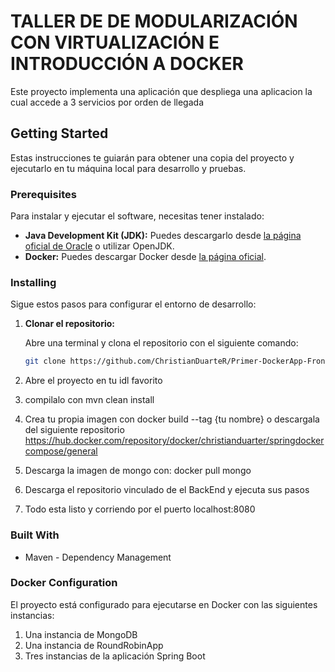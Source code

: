 # TALLER DE DE MODULARIZACIÓN CON VIRTUALIZACIÓN E INTRODUCCIÓN A DOCKER

Este proyecto implementa una aplicación que despliega una aplicacion la cual accede a 3 servicios por orden de llegada
## Getting Started

Estas instrucciones te guiarán para obtener una copia del proyecto y ejecutarlo en tu máquina local para desarrollo y pruebas.

### Prerequisites

Para instalar y ejecutar el software, necesitas tener instalado:

- **Java Development Kit (JDK):** Puedes descargarlo desde [la página oficial de Oracle](https://www.oracle.com/java/technologies/javase-jdk11-downloads.html) o utilizar OpenJDK.
- **Docker:** Puedes descargar Docker desde [la página oficial](https://www.docker.com/get-started).

### Installing

Sigue estos pasos para configurar el entorno de desarrollo:

1. **Clonar el repositorio:**

   Abre una terminal y clona el repositorio con el siguiente comando:
   ```bash
   git clone https://github.com/ChristianDuarteR/Primer-DockerApp-Front.git

3. Abre el proyecto en tu idl favorito
4. compilalo con mvn clean install
5. Crea tu propia imagen con docker build --tag {tu nombre} o descargala del siguiente repositorio https://hub.docker.com/repository/docker/christianduarter/springdockercompose/general
6. Descarga la imagen de mongo con:
   docker pull mongo
7. Descarga el repositorio vinculado de el BackEnd y ejecuta sus pasos
9. Todo esta listo y corriendo por el puerto localhost:8080

### Built With

- Maven - Dependency Management

### Docker Configuration
El proyecto está configurado para ejecutarse en Docker con las siguientes instancias:

1. Una instancia de MongoDB
2. Una instancia de RoundRobinApp
3. Tres instancias de la aplicación Spring Boot
